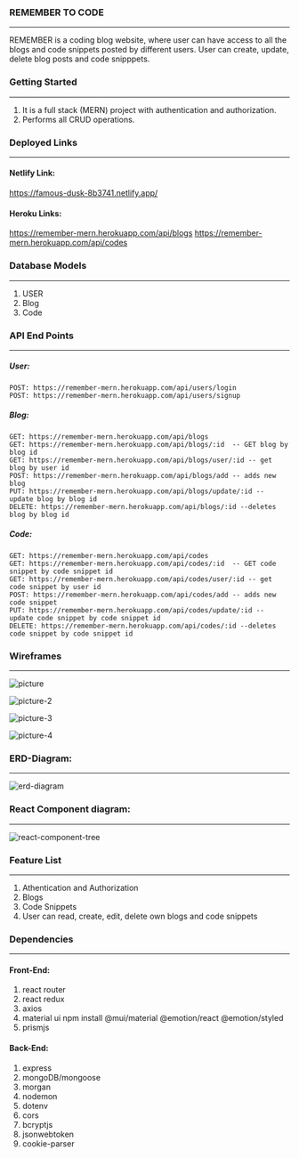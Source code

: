 ### REMEMBER TO CODE
<hr/>

REMEMBER is a coding blog website, where user can have access to all the blogs and code snippets posted by different users. User can create, update, delete blog posts and code snipppets.

### Getting Started
<hr/>


1. It is a full stack (MERN) project with authentication and authorization.
2. Performs all CRUD operations.


### Deployed Links
<hr/>

#### Netlify Link:
https://famous-dusk-8b3741.netlify.app/
#### Heroku Links:
https://remember-mern.herokuapp.com/api/blogs
https://remember-mern.herokuapp.com/api/codes

### Database Models
<hr/>

1. USER
2. Blog
3. Code

### API End Points
<hr/>

##### User:

    POST: https://remember-mern.herokuapp.com/api/users/login
    POST: https://remember-mern.herokuapp.com/api/users/signup

##### Blog:
    GET: https://remember-mern.herokuapp.com/api/blogs
    GET: https://remember-mern.herokuapp.com/api/blogs/:id  -- GET blog by blog id
    GET: https://remember-mern.herokuapp.com/api/blogs/user/:id -- get blog by user id
    POST: https://remember-mern.herokuapp.com/api/blogs/add -- adds new blog
    PUT: https://remember-mern.herokuapp.com/api/blogs/update/:id -- update blog by blog id
    DELETE: https://remember-mern.herokuapp.com/api/blogs/:id --deletes blog by blog id

##### Code:

    GET: https://remember-mern.herokuapp.com/api/codes
    GET: https://remember-mern.herokuapp.com/api/codes/:id  -- GET code snippet by code snippet id
    GET: https://remember-mern.herokuapp.com/api/codes/user/:id -- get code snippet by user id
    POST: https://remember-mern.herokuapp.com/api/codes/add -- adds new code snippet
    PUT: https://remember-mern.herokuapp.com/api/codes/update/:id -- update code snippet by code snippet id
    DELETE: https://remember-mern.herokuapp.com/api/codes/:id --deletes code snippet by code snippet id
    
### Wireframes
<hr/>





![picture](https://user-images.githubusercontent.com/97922836/165430971-0c5b5aa5-408c-4f8d-a721-443e2ddde577.jpg)

![picture-2](https://user-images.githubusercontent.com/97922836/165431619-3e86a900-d80c-4436-8a1a-a5579d38dcbc.jpg)

![picture-3](https://user-images.githubusercontent.com/97922836/165431651-c3335f6d-d158-4778-9c10-3373f8ab6e95.jpg)

![picture-4](https://user-images.githubusercontent.com/97922836/165431685-b9b6f929-44cf-4817-8438-65c295ccb6a7.jpg)
    
    

### ERD-Diagram:
<hr/>


![erd-diagram](https://user-images.githubusercontent.com/97922836/165431741-1e8b2691-02a6-448e-98b6-da9483bb767a.jpg)

### React Component diagram:
<hr/>

![react-component-tree](https://user-images.githubusercontent.com/97922836/165431701-709ae767-f948-4540-b3f7-acd15b47ae33.jpg)

### Feature List
<hr/>



1. Athentication and Authorization
2. Blogs
3. Code Snippets
4. User can read, create, edit, delete own blogs and code snippets


### Dependencies
<hr/>



#### Front-End:



1. react router
2. react redux
3. axios
4. material ui
   npm install @mui/material @emotion/react @emotion/styled
5. prismjs


#### Back-End:




1. express
2. mongoDB/mongoose
3. morgan
4. nodemon
5. dotenv
6. cors
7. bcryptjs
8. jsonwebtoken
9. cookie-parser







